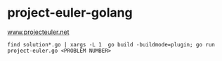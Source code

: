 # project-euler-golang
www.projecteuler.net

`find solution*.go | xargs -L 1  go build -buildmode=plugin; go run project-euler.go <PROBLEM NUMBER>`
